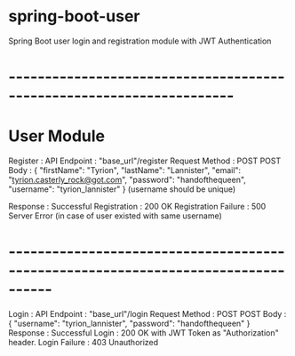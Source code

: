 # spring-boot-user
Spring Boot user login and registration module with JWT Authentication
# ---------------------------------------------------------------------

# User Module
Register :
API Endpoint : "base_url"/register
Request Method : POST
POST Body :
          {
            "firstName": "Tyrion", 
            "lastName": "Lannister", 
            "email": "tyrion.casterly_rock@got.com", 
            "password": "handofthequeen", 
            "username": "tyrion_lannister"
          }
(username should be unique)

Response :
Successful Registration : 200 OK
Registration Failure : 500 Server Error (in case of user existed with same username)

# ----------------------------------------------------------------------------------

Login :
API Endpoint : "base_url"/login
Request Method : POST
POST Body :
          { 
             "username": "tyrion_lannister", 
             "password": "handofthequeen"
          }
Response :
Successful Login : 200 OK with JWT Token as "Authorization" header.
Login Failure : 403 Unauthorized

